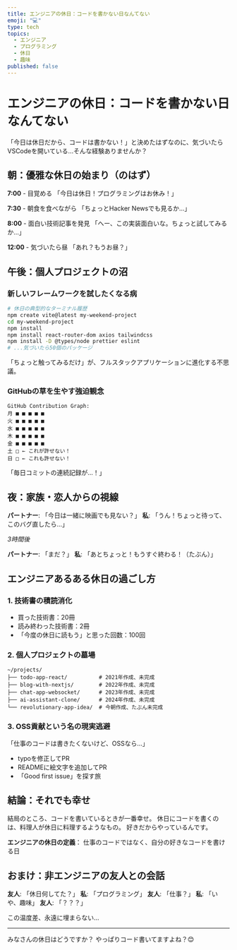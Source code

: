 ```yaml
---
title: エンジニアの休日：コードを書かない日なんてない
emoji: "💻"
type: tech
topics:
  - エンジニア
  - プログラミング
  - 休日
  - 趣味
published: false
---
```


# エンジニアの休日：コードを書かない日なんてない

「今日は休日だから、コードは書かない！」と決めたはずなのに、気づいたらVSCodeを開いている...そんな経験ありませんか？

## 朝：優雅な休日の始まり（のはず）

**7:00** - 目覚める
「今日は休日！プログラミングはお休み！」

**7:30** - 朝食を食べながら
「ちょっとHacker Newsでも見るか...」

**8:00** - 面白い技術記事を発見
「へー、この実装面白いな。ちょっと試してみるか...」

**12:00** - 気づいたら昼
「あれ？もうお昼？」

## 午後：個人プロジェクトの沼

### 新しいフレームワークを試したくなる病

```bash
# 休日の典型的なターミナル履歴
npm create vite@latest my-weekend-project
cd my-weekend-project
npm install
npm install react-router-dom axios tailwindcss
npm install -D @types/node prettier eslint
# ...気づいたら50個のパッケージ
```

「ちょっと触ってみるだけ」が、フルスタックアプリケーションに進化する不思議。

### GitHubの草を生やす強迫観念

```
GitHub Contribution Graph:
月 ■ ■ ■ ■ ■
火 ■ ■ ■ ■ ■
水 ■ ■ ■ ■ ■
木 ■ ■ ■ ■ ■
金 ■ ■ ■ ■ ■
土 □ ← これが許せない！
日 □ ← これも許せない！
```

「毎日コミットの連続記録が...！」

## 夜：家族・恋人からの視線

**パートナー**: 「今日は一緒に映画でも見ない？」
**私**: 「うん！ちょっと待って、このバグ直したら...」

*3時間後*

**パートナー**: 「まだ？」
**私**: 「あとちょっと！もうすぐ終わる！（たぶん）」

## エンジニアあるある休日の過ごし方

### 1. 技術書の積読消化
- 買った技術書：20冊
- 読み終わった技術書：2冊
- 「今度の休日に読もう」と思った回数：100回

### 2. 個人プロジェクトの墓場
```
~/projects/
├── todo-app-react/          # 2021年作成、未完成
├── blog-with-nextjs/        # 2022年作成、未完成
├── chat-app-websocket/      # 2023年作成、未完成
├── ai-assistant-clone/      # 2024年作成、未完成
└── revolutionary-app-idea/  # 今朝作成、たぶん未完成
```

### 3. OSS貢献という名の現実逃避
「仕事のコードは書きたくないけど、OSSなら...」
- typoを修正してPR
- READMEに絵文字を追加してPR
- 「Good first issue」を探す旅

## 結論：それでも幸せ

結局のところ、コードを書いているときが一番幸せ。
休日にコードを書くのは、料理人が休日に料理するようなもの。
好きだからやっているんです。

**エンジニアの休日の定義**：
仕事のコードではなく、自分の好きなコードを書ける日

## おまけ：非エンジニアの友人との会話

**友人**: 「休日何してた？」
**私**: 「プログラミング」
**友人**: 「仕事？」
**私**: 「いや、趣味」
**友人**: 「？？？」

この温度差、永遠に埋まらない...

---

みなさんの休日はどうですか？
やっぱりコード書いてますよね？😊